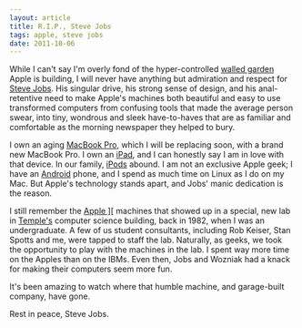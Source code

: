 ```yaml
---
layout: article
title: R.I.P., Steve Jobs
tags: apple, steve jobs
date: 2011-10-06
---
```


While I can't say I'm overly fond of the hyper-controlled [walled garden][]
Apple is building, I will never have anything but admiration and respect
for [Steve Jobs][]. His singular drive, his strong sense of design, and his
anal-retentive need to make Apple's machines both beautiful and easy to use
transformed computers from confusing tools that made the average person
swear, into tiny, wondrous and sleek have-to-haves that are as familiar and
comfortable as the morning newspaper they helped to bury.

I own an aging [MacBook Pro][], which I will be replacing soon, with a
brand new MacBook Pro. I own an [iPad][], and I can honestly say I am in
love with that device. In our family, [iPods][] abound. I am not an
exclusive Apple geek; I have an [Android][] phone, and I spend as much
time on Linux as I do on my Mac. But Apple's technology stands apart, and
Jobs' manic dedication is the reason.

I still remember the [Apple \]\[][apple-2] machines that showed up in a
special, new lab in [Temple's][temple] computer science building, back in
1982, when I was an undergraduate. A few of us student consultants,
including Rob Keiser, Stan Spotts and me, were tapped to staff the lab.
Naturally, as geeks, we took the opportunity to play with the machines in
the lab. I spent way more time on the Apples than on the IBMs. Even then,
Jobs and Wozniak had a knack for making their computers seem more fun.

It's been amazing to watch where that humble machine, and garage-built
company, have gone.

Rest in peace, Steve Jobs.

[MacBook Pro]: http://www.apple.com/macbookpro/
[Android]: http://www.android.com/
[Linux]: http://en.wikipedia.org/wiki/Linux
[iPad]: http://www.apple.com/ipad/
[iPods]: http://www.apple.com/ipod/
[apple-2]: http://en.wikipedia.org/wiki/Apple_II_series
[temple]: http://www.temple.edu/
[walled garden]: http://en.wikipedia.org/wiki/Walled_garden_(technology)
[Steve Jobs]: http://en.wikipedia.org/wiki/Steve_Jobs

